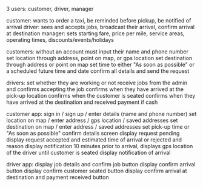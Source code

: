 3 users: customer, driver, manager

customer: wants to order a taxi, be reminded before pickup, be notified of arrival
driver: sees and accepts jobs, broadcast their arrival, confirm arrival at destination
manager: sets starting fare, price per mile, service areas, operating times, discounts/events/holidays


customers:
without an account must input their name and phone number
set location through address, point on map, or gps location
set destination through address or point on map
set time to either "As soon as possible" or a scheduled future time and date
confirm all details and send the request

drivers:
set whether they are working or not
receive jobs from the admin and confirms accepting the job
confirms when they have arrived at the pick-up location
confirms when the customer is seated
confirms when they have arrived at the destination and received payment if cash


customer app:
sign in / sign up / enter details (name and phone number)
set location on map / enter address / gps location / saved addresses
set destination on map / enter address / saved addresses
set pick-up time or "As soon as possible"
confirm details screen
display request pending
display request accepted and estimated time of arrival or rejected and reason
display notification 10 minutes prior to arrival, displays gps location of the driver until customer is seated
display notification of arrival

driver app:
display job details and confirm job button
display confirm arrival button
display confirm customer seated button
display confirm arrival at destination and payment received button

